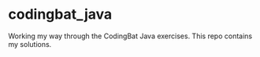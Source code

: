 # codingbat_java

Working my way through the CodingBat Java exercises. This repo contains my solutions. 

